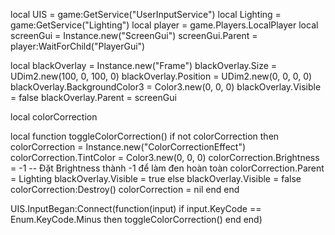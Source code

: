 local UIS = game:GetService("UserInputService")
local Lighting = game:GetService("Lighting")
local player = game.Players.LocalPlayer
local screenGui = Instance.new("ScreenGui")
screenGui.Parent = player:WaitForChild("PlayerGui")

local blackOverlay = Instance.new("Frame")
blackOverlay.Size = UDim2.new(100, 0, 100, 0)
blackOverlay.Position = UDim2.new(0, 0, 0, 0)
blackOverlay.BackgroundColor3 = Color3.new(0, 0, 0)
blackOverlay.Visible = false
blackOverlay.Parent = screenGui

local colorCorrection

local function toggleColorCorrection()
    if not colorCorrection then
        colorCorrection = Instance.new("ColorCorrectionEffect")
        colorCorrection.TintColor = Color3.new(0, 0, 0)
        colorCorrection.Brightness = -1 -- Đặt Brightness thành -1 để làm đen hoàn toàn
        colorCorrection.Parent = Lighting
        blackOverlay.Visible = true
    else
        blackOverlay.Visible = false
        colorCorrection:Destroy()
        colorCorrection = nil
    end
end

UIS.InputBegan:Connect(function(input)
    if input.KeyCode == Enum.KeyCode.Minus then
        toggleColorCorrection()
    end
end)
